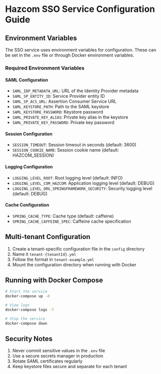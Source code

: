 # Hazcom SSO Service Configuration Guide

## Environment Variables

The SSO service uses environment variables for configuration. These can be set in the `.env` file or through Docker environment variables.

### Required Environment Variables

#### SAML Configuration
- `SAML_IDP_METADATA_URL`: URL of the Identity Provider metadata
- `SAML_SP_ENTITY_ID`: Service Provider entity ID
- `SAML_SP_ACS_URL`: Assertion Consumer Service URL
- `SAML_KEYSTORE_PATH`: Path to the SAML keystore
- `SAML_KEYSTORE_PASSWORD`: Keystore password
- `SAML_PRIVATE_KEY_ALIAS`: Private key alias in the keystore
- `SAML_PRIVATE_KEY_PASSWORD`: Private key password

#### Session Configuration
- `SESSION_TIMEOUT`: Session timeout in seconds (default: 3600)
- `SESSION_COOKIE_NAME`: Session cookie name (default: HAZCOM_SESSION)

#### Logging Configuration
- `LOGGING_LEVEL_ROOT`: Root logging level (default: INFO)
- `LOGGING_LEVEL_COM_HAZCOM`: Application logging level (default: DEBUG)
- `LOGGING_LEVEL_ORG_SPRINGFRAMEWORK_SECURITY`: Security logging level (default: DEBUG)

#### Cache Configuration
- `SPRING_CACHE_TYPE`: Cache type (default: caffeine)
- `SPRING_CACHE_CAFFEINE_SPEC`: Caffeine cache specification

## Multi-tenant Configuration

1. Create a tenant-specific configuration file in the `config` directory
2. Name it `tenant-{tenantId}.yml`
3. Follow the format in `tenant-example.yml`
4. Mount the configuration directory when running with Docker

## Running with Docker Compose

```bash
# Start the service
docker-compose up -d

# View logs
docker-compose logs -f

# Stop the service
docker-compose down
```

## Security Notes

1. Never commit sensitive values in the `.env` file
2. Use a secure secrets manager in production
3. Rotate SAML certificates regularly
4. Keep keystore files secure and separate for each tenant
